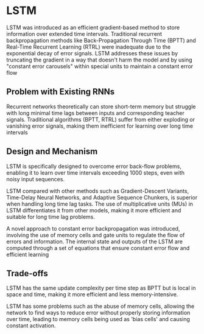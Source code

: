 # LSTM

LSTM was introduced as an efficient gradient-based method to store information over extended time intervals. Traditional recurrent backpropagation methods like Back-Propagation Through Time (BPTT) and Real-Time Recurrent Learning (RTRL) were inadequate due to the exponential decay of error signals. LSTM addresses these issues by truncating the gradient in a way that doesn't harm the model and by using "constant error carousels" within special units to maintain a constant error flow

## Problem with Existing RNNs

Recurrent networks theoretically can store short-term memory but struggle with long minimal time lags between inputs and corresponding teacher signals. Traditional algorithms (BPTT, RTRL) suffer from either exploding or vanishing error signals, making them inefficient for learning over long time intervals​

## Design and Mechanism

LSTM is specifically designed to overcome error back-flow problems, enabling it to learn over time intervals exceeding 1000 steps, even with noisy input sequences​​.

LSTM compared with other methods such as Gradient-Descent Variants, Time-Delay Neural Networks, and Adaptive Sequence Chunkers, is superior when handling long time lag tasks​​. The use of multiplicative units (MUs) in LSTM differentiates it from other models, making it more efficient and suitable for long time lag problems​​.

A novel approach to constant error backpropagation was introduced, involving the use of memory cells and gate units to regulate the flow of errors and information​​. The internal state and outputs of the LSTM are computed through a set of equations that ensure constant error flow and efficient learning​

## Trade-offs

LSTM has the same update complexity per time step as BPTT but is local in space and time, making it more efficient and less memory-intensive​​.

LSTM has some problems such as the abuse of memory cells, allowing the network to find ways to reduce error without properly storing information over time, leading to memory cells being used as 'bias cells' and causing constant activation. 